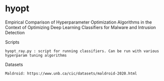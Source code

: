 # hyopt

Empirical Comparison of Hyperparameter Optimization Algorithms in the Context of Optimizing Deep Learning Classifiers for Malware and Intrusion Detection

Scripts

	hyopt_ray.py : script for running classifiers. Can be run with various hyperparam tuning algorithms

Datasets

	Maldroid: https://www.unb.ca/cic/datasets/maldroid-2020.html
